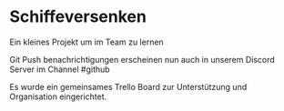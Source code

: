 # Schiffeversenken
Ein kleines Projekt um im Team zu lernen


Git Push benachrichtigungen erscheinen nun auch in unserem Discord Server im Channel #github

Es wurde ein gemeinsames Trello Board zur Unterstützung und Organisation eingerichtet.
